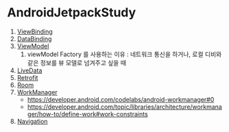 # AndroidJetpackStudy

1. [ViewBinding](https://developer.android.com/topic/libraries/view-binding)
2. [DataBinding](https://developer.android.com/topic/libraries/data-binding)
3. [ViewModel](https://developer.android.com/topic/libraries/architecture/viewmodel#coroutines)
   1. viewModel Factory 를 사용하는 이유 : 네트워크 통신을 하거나, 로컬 디비와같은 정보를 뷰 모델로 넘겨주고 싶을 때
4. [LiveData](https://developer.android.com/topic/libraries/architecture/livedata)
5. [Retrofit]()
6. [Room]()
7. [WorkManager](https://developer.android.com/topic/libraries/architecture/workmanager)
   - https://developer.android.com/codelabs/android-workmanager#0
   - https://developer.android.com/topic/libraries/architecture/workmanager/how-to/define-work#work-constraints
8. [Navigation]()
